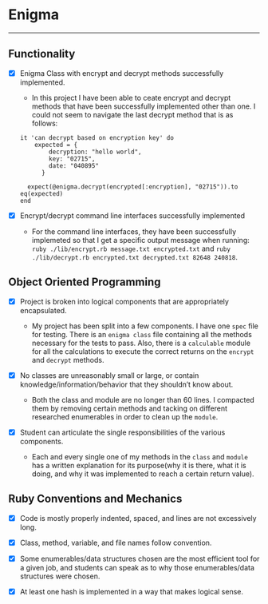 # Enigma
--------------
## Functionality
- [x] Enigma Class with encrypt and decrypt methods successfully implemented. 
  - In this project I have been able to ceate encrypt and decrypt methods that have been successfully implemented other than one. I could not seem to navigate the last decrypt method that is as follows:
  ```
  it 'can decrypt based on encryption key' do
      expected = {
          decryption: "hello world",
          key: "02715",
          date: "040895"
        }

    expect(@enigma.decrypt(encrypted[:encryption], "02715")).to eq(expected)
  end
  ```

- [x] Encrypt/decrypt command line interfaces successfully implemented
  - For the command line interfaces, they have been successfully implemeted so that I get a specific output message when running: `ruby ./lib/encrypt.rb message.txt encrypted.txt` and `ruby ./lib/decrypt.rb encrypted.txt decrypted.txt 82648 240818`.

## Object Oriented Programming
- [x] Project is broken into logical components that are appropriately encapsulated. 
  - My project has been split into a few components. I have one `spec` file for testing. There is an `enigma class` file containing all the methods necessary for the tests to pass. Also, there is a `calculable` module for all the calculations to execute the correct returns on the `encrypt` and `decrypt` methods. 

- [x] No classes are unreasonably small or large, or contain knowledge/information/behavior that they shouldn’t know about. 
  - Both the class and module are no longer than 60 lines. I compacted them by removing certain methods and tacking on different researched enumerables in order to clean up the `module`.

- [x] Student can articulate the single responsibilities of the various components.
  - Each and every single one of my methods in the `class` and `module` has a written explanation for its purpose(why it is there, what it is doing, and why it was implemented to reach a certain return value).


## Ruby Conventions and Mechanics
- [x] Code is mostly properly indented, spaced, and lines are not excessively long. 
 
- [x] Class, method, variable, and file names follow convention. 

- [x] Some enumerables/data structures chosen are the most efficient tool for a given job, and students can speak as to why those enumerables/data structures were chosen. 

- [x] At least one hash is implemented in a way that makes logical sense.
